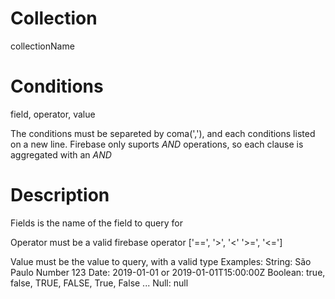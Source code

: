 # Collection
collectionName

# Conditions
field, operator, value

The conditions must be separeted by coma(','), and each conditions listed on a new line.
Firebase only suports *AND* operations, so each clause is aggregated with an *AND*

# Description
Fields is the name of the field to query for

Operator must be a valid firebase operator ['==', '>', '<' '>=', '<=']

Value must be the value to query, with a valid type
Examples:
String: São Paulo
Number 123
Date: 2019-01-01 or 2019-01-01T15:00:00Z
Boolean: true, false, TRUE, FALSE, True, False ...
Null: null